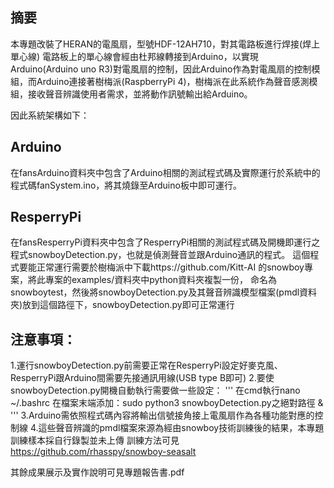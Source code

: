 ## 摘要
本專題改裝了HERAN的電風扇，型號HDF-12AH710，對其電路板進行焊接(焊上單心線)
電路板上的單心線會經由杜邦線轉接到Arduino，以實現Arduino(Arduino uno R3)對電風扇的控制，因此Arduino作為對電風扇的控制模組，而Arduino連接著樹梅派(RaspberryPi 4)，樹梅派在此系統作為聲音感測模組，接收聲音辨識使用者需求，並將動作訊號輸出給Arduino。

因此系統架構如下：

## Arduino
在fansArduino資料夾中包含了Arduino相關的測試程式碼及實際運行於系統中的程式碼fanSystem.ino，將其燒錄至Arduino板中即可運行。

## ResperryPi
在fansResperryPi資料夾中包含了ResperryPi相關的測試程式碼及開機即運行之程式snowboyDetection.py，也就是偵測聲音並跟Arduino通訊的程式。
這個程式要能正常運行需要於樹梅派中下載https://github.com/Kitt-AI 的snowboy專案，將此專案的examples/資料夾中python資料夾複製一份，
命名為snowboytest，然後將snowboyDetection.py及其聲音辨識模型檔案(pmdl資料夾)放到這個路徑下，snowboyDetection.py即可正常運行

## 注意事項：
1.運行snowboyDetection.py前需要正常在ResperryPi設定好麥克風、ResperryPi跟Arduino間需要先接通訊用線(USB type B即可)
2.要使snowboyDetection.py開機自動執行需要做一些設定：
  '''
  在cmd執行nano ~/.bashrc
  在檔案末端添加：sudo python3 snowboyDetection.py之絕對路徑 &
  '''
3.Arduino需依照程式碼內容將輸出信號接角接上電風扇作為各種功能對應的控制線
4.這些聲音辨識的pmdl檔案來源為經由snowboy技術訓練後的結果，本專題訓練樣本採自行錄製並未上傳
訓練方法可見 https://github.com/rhasspy/snowboy-seasalt

其餘成果展示及實作說明可見專題報告書.pdf
